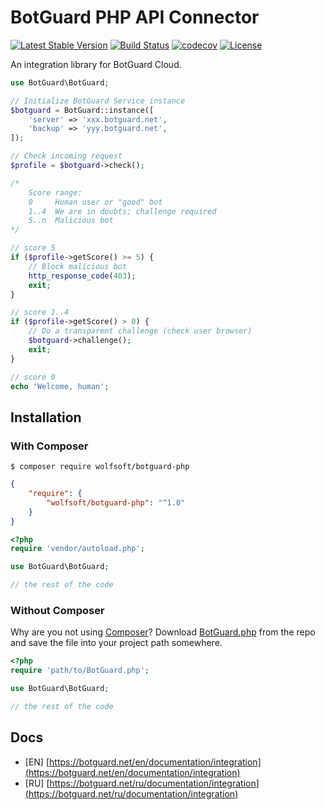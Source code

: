 # BotGuard PHP API Connector

[![Latest Stable Version](https://poser.pugx.org/wolfsoft/botguard-php/v/stable)](https://packagist.org/packages/wolfsoft/botguard-php)
[![Build Status](https://travis-ci.org/wolfsoft/botguard-php.svg?branch=master)](https://travis-ci.org/wolfsoft/botguard-php)
[![codecov](https://codecov.io/gh/wolfsoft/botguard-php/branch/master/graph/badge.svg)](https://codecov.io/gh/wolfsoft/botguard-php)
[![License](https://poser.pugx.org/wolfsoft/botguard-php/license)](https://packagist.org/packages/wolfsoft/botguard-php)

An integration library for BotGuard Cloud.

```php
use BotGuard\BotGuard;

// Initialize BotGuard Service instance
$botguard = BotGuard::instance([
	'server' => 'xxx.botguard.net',
	'backup' => 'yyy.botguard.net',
]);

// Check incoming request
$profile = $botguard->check();

/*
	Score range:
	0     Human user or "good" bot
	1..4  We are in doubts; challenge required
	5..n  Malicious bot
*/

// score 5
if ($profile->getScore() >= 5) {
	// Block malicious bot
	http_response_code(403);
	exit;
}

// score 1..4
if ($profile->getScore() > 0) {
	// Do a transparent challenge (check user browser)
	$botguard->challenge();
	exit;
}

// score 0
echo 'Welcome, human';
```

## Installation

### With Composer

```
$ composer require wolfsoft/botguard-php
```

```json
{
    "require": {
        "wolfsoft/botguard-php": "^1.0"
    }
}
```

```php
<?php
require 'vendor/autoload.php';

use BotGuard\BotGuard;

// the rest of the code
```

### Without Composer

Why are you not using [Composer](http://getcomposer.org/)? Download [BotGuard.php](https://github.com/wolfsoft/botguard-php/blob/master/src/BotGuard/BotGuard.php) from the repo and save the file into your project path somewhere.

```php
<?php
require 'path/to/BotGuard.php';

use BotGuard\BotGuard;

// the rest of the code
```

## Docs

- [EN] [https://botguard.net/en/documentation/integration](https://botguard.net/en/documentation/integration)
- [RU] [https://botguard.net/ru/documentation/integration](https://botguard.net/ru/documentation/integration)
